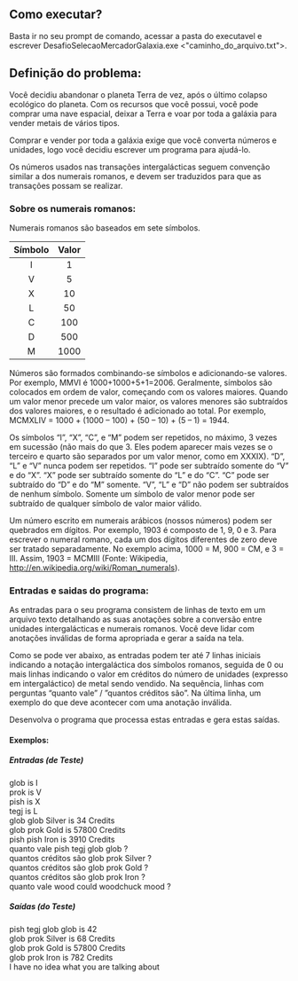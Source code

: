 ## Como executar?
Basta ir no seu prompt de comando, acessar a pasta do executavel e escrever DesafioSelecaoMercadorGalaxia.exe <"caminho_do_arquivo.txt">.

## Definição do problema:

Você decidiu abandonar o planeta Terra de vez, após o último colapso ecológico do planeta. Com os recursos que você possui, você pode comprar uma nave espacial, deixar a Terra e voar por toda a galáxia para vender metais de vários tipos.

Comprar e vender por toda a galáxia exige que você converta números e unidades, logo você decidiu escrever um programa para ajudá-lo.

Os números usados nas transações intergalácticas seguem convenção similar a dos numerais romanos, e devem ser traduzidos para que as transações possam se realizar.

### Sobre os numerais romanos:
Numerais romanos são baseados em sete símbolos.

| Símbolo | Valor |
|:-:|:-:|
| I | 1 |
| V | 5 |
| X | 10 |
| L | 50 |
| C | 100  |
| D | 500  |
| M | 1000 |

Números são formados combinando-se símbolos e adicionando-se valores. Por exemplo, MMVI é 1000+1000+5+1=2006. Geralmente, símbolos são colocados em ordem de valor, começando com os valores maiores. Quando um valor menor precede um valor maior, os valores menores são subtraídos dos valores maiores, e o resultado é adicionado ao total. Por exemplo, MCMXLIV = 1000 + (1000 – 100) + (50 – 10) + (5 – 1) = 1944.

Os símbolos “I”, “X”, “C”, e “M” podem ser repetidos, no máximo, 3 vezes em sucessão (não mais do que 3. Eles podem aparecer mais vezes se o terceiro e quarto são separados por um valor menor, como em XXXIX). “D”, “L” e “V” nunca podem ser repetidos. “I” pode ser subtraído somente do “V” e do “X”. “X” pode ser subtraído somente do “L” e do “C”. “C” pode ser subtraído do “D” e do “M” somente. “V”, “L” e “D” não podem ser subtraídos de nenhum símbolo. Somente um símbolo de valor menor pode ser subtraído de qualquer símbolo de valor maior válido.

Um número escrito em numerais arábicos (nossos números) podem ser quebrados em dígitos. Por exemplo, 1903 é composto de 1, 9, 0 e 3. Para escrever o numeral romano, cada um dos dígitos diferentes de zero deve ser tratado separadamente. No exemplo acima, 1000 = M, 900 = CM, e 3 = III. Assim, 1903 = MCMIII (Fonte: Wikipedia, http://en.wikipedia.org/wiki/Roman_numerals).

### Entradas e saidas do programa:

As entradas para o seu programa consistem de linhas de texto em um arquivo texto detalhando as suas anotações sobre a conversão entre unidades intergalácticas e numerais romanos. Você deve lidar com anotações inválidas de forma apropriada e gerar a saída na tela.

Como se pode ver abaixo, as entradas podem ter até 7 linhas iniciais indicando a notação intergaláctica dos símbolos romanos, seguida de 0 ou mais linhas indicando o valor em créditos do número de unidades (expresso em intergaláctico) de metal sendo vendido. Na sequência, linhas com perguntas “quanto vale” / ”quantos créditos são”. Na última linha, um exemplo do que deve acontecer com uma anotação inválida. 

Desenvolva o programa que processa estas entradas e gera estas saídas.

#### Exemplos:
##### Entradas (de Teste)
glob is I<br>
prok is V<br>
pish is X<br>
tegj is L<br>
glob glob Silver is 34 Credits<br>
glob prok Gold is 57800 Credits<br>
pish pish Iron is 3910 Credits<br>
quanto vale pish tegj glob glob ?<br>
quantos créditos são glob prok Silver ?<br>
quantos créditos são glob prok Gold ?<br>
quantos créditos são glob prok Iron ?<br>
quanto vale wood could woodchuck mood ?<br>

##### Saídas (do Teste)
pish tegj glob glob is 42<br>
glob prok Silver is 68 Credits<br>
glob prok Gold is 57800 Credits<br>
glob prok Iron is 782 Credits<br>
I have no idea what you are talking about<br>
